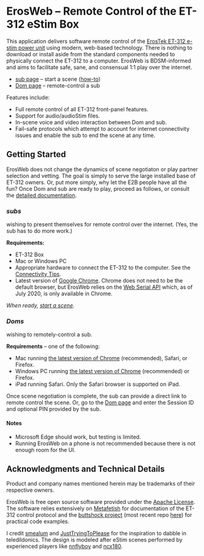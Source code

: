 # ErosWeb – Remote Control of the ET-312 eStim Box

This application delivers software remote control of the [ErosTek ET-312 e-stim power unit](https://erostek.com/products/et312b-digital-power-unit) using modern, web-based technology.  There is nothing to download or install aside from the standard components needed to physically connect the ET-312 to a computer.  ErosWeb is BDSM-informed and aims to facilitate safe, sane, and consensual 1:1 play over the internet.

* [sub page](/sub.html) – start a scene ([how-to](#subs-wishing-to-present-themselves-for-remote-control-over-the-internet))
* [Dom page](/Dom.html) – remote-control a sub

Features include:
* Full remote control of all ET-312 front-panel features.
* Support for audio/audioStim files.
* In-scene voice and video interaction between Dom and sub.
* Fail-safe protocols which attempt to account for internet connectivity issues and enable the sub to end the scene at any time.


## Getting Started

ErosWeb does not change the dynamics of scene negotiaton or play partner selection and vetting.  The goal is simply to serve the large installed base of ET-312 owners.  Or, put more simply, why let the E2B people have all the fun?  Once Dom and sub are ready to play, proceed as follows, or consult the [detailed documentation](/documentation.md).

[chrome]: https://www.google.com/chrome/

### _subs_
wishing to present themselves for remote control over the internet. (Yes, the sub has to do more work.)

**Requirements:**
- ET-312 Box
- Mac or Windows PC
- Appropriate hardware to connect the ET-312 to the computer.  See the [Connectivity Tips](/documentation.html#physically-connecting-the-et-312).
- Latest version of [Google Chrome][chrome].  Chrome does not need to be the default browser, but ErosWeb relies on the [Web Serial API](https://github.com/WICG/serial/blob/gh-pages/EXPLAINER.md) which, as of July 2020, is only available in Chrome.

*When ready, [start a scene](/sub.html).*

### _Doms_
wishing to remotely-control a sub.

**Requirements** – one of the following:
- Mac running [the latest version of Chrome][chrome] (recommended), Safari, or Firefox.
- Windows PC running [the latest version of Chrome][chrome] (recommended) or Firefox.
- iPad running Safari.  Only the Safari browser is supported on iPad.

Once scene negotiation is complete, the sub can provide a direct link to remote control the scene.  Or, go to the [Dom page](/Dom.html) and enter the Session ID and optional PIN provided by the sub.

#### Notes
* Microsoft Edge should work, but testing is limited.
* Running ErosWeb on a phone is not recommended because there is not enough room for the UI.

## Acknowledgments and Technical Details

Product and company names mentioned herein may be trademarks of their respective owners.

ErosWeb is free open source software provided under the [Apache License](http://www.apache.org/licenses/). The software relies extensively on [Metafetish](https://stpihkal.docs.buttplug.io/hardware/erostek-et312b.html) for documentation of the ET-312 control protocol and the [buttshock project](https://github.com/buttshock) (most recent repo [here](https://github.com/nannook206/buttshock-py)) for practical code examples.

I credit [smealum](https://www.youtube.com/watch?v=CsQ2VWEfduM) and [JustTryingToPlease](https://www.recon.com/JustTryingToPlease) for the inspiration to dabble in teledildonics.  The design is modeled after eStim scenes performed by experienced players like [nnflyboy]( https://www.recon.com/nnflyboy) and [ncx180](https://www.recon.com/ncx180).

